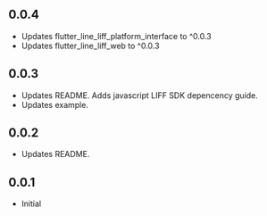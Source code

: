 ## 0.0.4

* Updates flutter_line_liff_platform_interface to ^0.0.3
* Updates flutter_line_liff_web to ^0.0.3

## 0.0.3

* Updates README. Adds javascript LIFF SDK depencency guide.
* Updates example.

## 0.0.2

* Updates README.

## 0.0.1

* Initial
